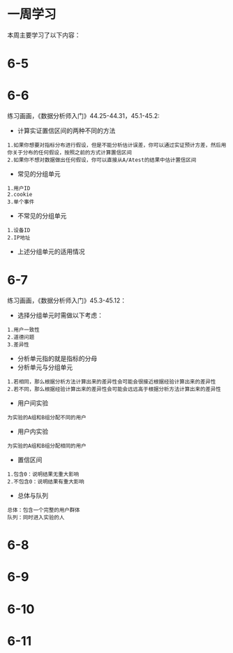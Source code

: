 # 一周学习
本周主要学习了以下内容：
# 6-5
# 6-6
练习画画，《数据分析师入门》44.25-44.31，45.1-45.2:
* 计算实证置信区间的两种不同的方法
```
1.如果你想要对指标分布进行假设，但是不能分析估计误差，你可以通过实证预计方差，然后用你关于分布的任何假设，按照之前的方式计算置信区间
2.如果你不想对数据做出任何假设，你可以直接从A/Atest的结果中估计置信区间
```
* 常见的分组单元
```
1.用户ID
2.cookie
3.单个事件
```
* 不常见的分组单元
```
1.设备ID
2.IP地址
```
* 上述分组单元的适用情况
# 6-7
练习画画，《数据分析师入门》45.3-45.12：
* 选择分组单元时需做以下考虑：
```
1.用户一致性
2.道德问题
3.差异性
```
* 分析单元指的就是指标的分母
* 分析单元与分组单元
```
1.若相同，那么根据分析方法计算出来的差异性会可能会很接近根据经验计算出来的差异性
2.若不同，那么根据经验计算出来的差异性会可能会远远高于根据分析方法计算出来的差异性
```
* 用户间实验
```
为实验的A组和B组分配不同的用户
```
* 用户内实验
```
为实验的A组和B组分配相同的用户
```
* 置信区间
```
1.包含0：说明结果无重大影响
2.不包含0：说明结果有重大影响
```
* 总体与队列
```
总体：包含一个完整的用户群体
队列：同时进入实验的人
```
# 6-8
# 6-9
# 6-10
# 6-11
